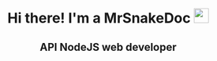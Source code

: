 <center>
<h1 align="center">Hi there! I'm a MrSnakeDoc <img src="https://raw.githubusercontent.com/MartinHeinz/MartinHeinz/master/wave.gif" width="30px" style="max-width: 100%;"></h1>
<h2 style="margin-bottom:0.5rem;">API NodeJS web developer</h2>
</center>
